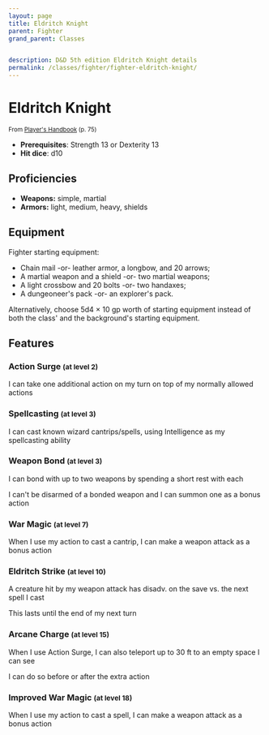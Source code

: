 ```yaml
---
layout: page
title: Eldritch Knight
parent: Fighter
grand_parent: Classes


description: D&D 5th edition Eldritch Knight details
permalink: /classes/fighter/fighter-eldritch-knight/
---
```


# Eldritch Knight

<small>From <a target="_blank" href="https://dnd.wizards.com/products/tabletop-games/rpg-products/rpg_playershandbook">Player's Handbook</a> (p. 75)</small>
- **Prerequisites**: Strength 13 or Dexterity 13
- **Hit dice**: d10

## Proficiencies

- **Weapons:** simple, martial
- **Armors:** light, medium, heavy, shields

## Equipment


Fighter starting equipment:

- Chain mail -or- leather armor, a longbow, and 20 arrows;
- A martial weapon and a shield -or- two martial weapons;
- A light crossbow and 20 bolts -or- two handaxes;
- A dungeoneer's pack -or- an explorer's pack.

Alternatively, choose 5d4 × 10 gp worth of starting equipment instead of both the class' and the background's starting equipment.


## Features

### Action Surge <small>(at level 2)</small>


I can take one additional action on my turn on top of my normally allowed actions



### Spellcasting <small>(at level 3)</small>


I can cast known wizard cantrips/spells, using Intelligence as my spellcasting ability



### Weapon Bond <small>(at level 3)</small>


I can bond with up to two weapons by spending a short rest with each

I can't be disarmed of a bonded weapon and I can summon one as a bonus action



### War Magic <small>(at level 7)</small>


When I use my action to cast a cantrip, I can make a weapon attack as a bonus action



### Eldritch Strike <small>(at level 10)</small>


A creature hit by my weapon attack has disadv. on the save vs. the next spell I cast

This lasts until the end of my next turn



### Arcane Charge <small>(at level 15)</small>


When I use Action Surge, I can also teleport up to 30 ft to an empty space I can see

I can do so before or after the extra action



### Improved War Magic <small>(at level 18)</small>


When I use my action to cast a spell, I can make a weapon attack as a bonus action


